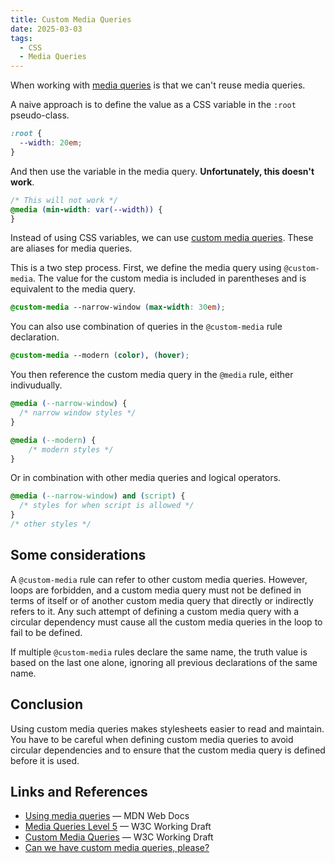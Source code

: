 ```yaml
---
title: Custom Media Queries
date: 2025-03-03
tags:
  - CSS
  - Media Queries
---
```


When working with [media queries](https://developer.mozilla.org/en-US/docs/Web/CSS/CSS_media_queries) is that we can't reuse media queries.

A naive approach is to define the value as a CSS variable in the `:root` pseudo-class.

```css
:root {
  --width: 20em;
}
```

And then use the variable in the media query. **Unfortunately, this doesn't work**.

```css
/* This will not work */
@media (min-width: var(--width)) {
}
```

Instead of using CSS variables, we can use [custom media queries](https://developer.mozilla.org/en-US/docs/Web/CSS/@media#Custom_media_queries). These are aliases for media queries.

This is a two step process. First, we define the media query using `@custom-media`. The value for the custom media is included in parentheses and is equivalent to the media query.

```css
@custom-media --narrow-window (max-width: 30em);
```

You can also use combination of queries in the `@custom-media` rule declaration.

```css
@custom-media --modern (color), (hover);
```

You then reference the custom media query in the `@media` rule, either indivudually.

```css
@media (--narrow-window) {
  /* narrow window styles */
}

@media (--modern) {
	/* modern styles */
}
```

Or in combination with other media queries and logical operators.

```css
@media (--narrow-window) and (script) {
  /* styles for when script is allowed */
}
/* other styles */
```

## Some considerations

A `@custom-media` rule can refer to other custom media queries. However, loops are forbidden, and a custom media query must not be defined in terms of itself or of another custom media query that directly or indirectly refers to it. Any such attempt of defining a custom media query with a circular dependency must cause all the custom media queries in the loop to fail to be defined.

If multiple `@custom-media` rules declare the same name, the truth value is based on the last one alone, ignoring all previous declarations of the same name.

## Conclusion

Using custom media queries makes stylesheets easier to read and maintain. You have to be careful when defining custom media queries to avoid circular dependencies and to ensure that the custom media query is defined before it is used.

## Links and References

* [Using media queries](https://developer.mozilla.org/en-US/docs/Web/CSS/CSS_media_queries/Using_media_queries) &mdash; MDN Web Docs
* [Media Queries Level 5](https://www.w3.org/TR/mediaqueries-5/) &mdash; W3C Working Draft
* [Custom Media Queries](https://www.w3.org/TR/mediaqueries-5/#custom-mq) &mdash; W3C Working Draft
* [Can we have custom media queries, please?](https://dev.to/stefanjudis/can-we-have-custom-media-queries-please-ngb)
